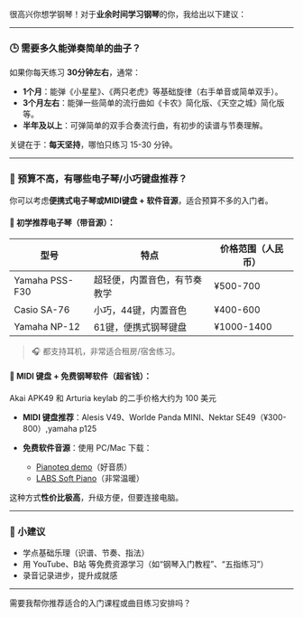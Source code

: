 很高兴你想学钢琴！对于**业余时间学习钢琴**的你，我给出以下建议：

---

### 🕒 需要多久能弹奏简单的曲子？

如果你每天练习 **30分钟左右**，通常：

* **1个月**：能弹《小星星》、《两只老虎》等基础旋律（右手单音或简单双手）。
* **3个月左右**：能弹一些简单的流行曲如《卡农》简化版、《天空之城》简化版等。
* **半年及以上**：可弹简单的双手合奏流行曲，有初步的读谱与节奏理解。

关键在于：**每天坚持**，哪怕只练习 15-30 分钟。

---

### 🎹 预算不高，有哪些电子琴/小巧键盘推荐？

你可以考虑**便携式电子琴或MIDI键盘 + 软件音源**，适合预算不多的入门者。

#### 🔹 初学推荐电子琴（带音源）：

| 型号             | 特点             | 价格范围（人民币）  |
| -------------- | -------------- | ---------- |
| Yamaha PSS-F30 | 超轻便，内置音色，有节奏教学 | ¥500-700   |
| Casio SA-76    | 小巧，44键，内置音色    | ¥400-600   |
| Yamaha NP-12   | 61键，便携式钢琴键盘    | ¥1000-1400 |

> 🎧 都支持耳机，非常适合租房/宿舍练习。

#### 🔹 MIDI 键盘 + 免费钢琴软件（超省钱）：
Akai APK49 和 Arturia keylab 的二手价格大约为 100 美元

* **MIDI 键盘推荐**：Alesis V49、Worlde Panda MINI、Nektar SE49（¥300-800）,yamaha p125
* **免费软件音源**：使用 PC/Mac 下载：

  * [Pianoteq demo](https://www.modartt.com/pianoteq)（好音质）
  * [LABS Soft Piano](https://labs.spitfireaudio.com/piano)（非常温暖）

这种方式**性价比极高**，升级方便，但要连接电脑。

---

### 🧠 小建议

* 学点基础乐理（识谱、节奏、指法）
* 用 YouTube、B站 等免费资源学习（如“钢琴入门教程”、“五指练习”）
* 录音记录进步，提升成就感

---

需要我帮你推荐适合的入门课程或曲目练习安排吗？
